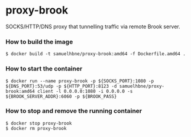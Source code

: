# proxy-brook
SOCKS/HTTP/DNS proxy that tunnelling traffic via remote Brook server.

### How to build the image
```
$ docker build -t samuelhbne/proxy-brook:amd64 -f Dockerfile.amd64 .
```

### How to start the container
```
$ docker run --name proxy-brook -p ${SOCKS_PORT}:1080 -p ${DNS_PORT}:53/udp -p ${HTTP_PORT}:8123 -d samuelhbne/proxy-brook:amd64 client -l 0.0.0.0:1080 -i 0.0.0.0 -s ${BROOK_SERVER_ADDR}:6060 -p ${BROOK_PASS}
```

### How to stop and remove the running container
```
$ docker stop proxy-brook
$ docker rm proxy-brook
```
